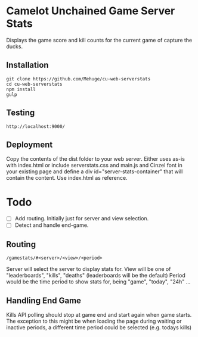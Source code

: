 # Camelot Unchained Game Server Stats

Displays the game score and kill counts for the current game of capture the ducks.

## Installation

    git clone https://github.com/Mehuge/cu-web-serverstats
    cd cu-web-serverstats
    npm install
    gulp
  
## Testing

    http://localhost:9000/
  
## Deployment

Copy the contents of the dist folder to your web server.  Either uses as-is with index.html 
or include serverstats.css and main.js and Cinzel font in your existing page and define a 
div id="server-stats-container" that will contain the content.  Use index.html as reference.

# Todo

- [ ] Add routing.  Initially just for server and view selection.
- [ ] Detect and handle end-game.

## Routing

    /gamestats/#<server>/<view>/<period>

Server will select the server to display stats for.
View will be one of "leaderboards", "kills", "deaths" (leaderboards will be the default)
Period would be the time period to show stats for, being "game", "today", "24h" ...

## Handling End Game

Kills API polling should stop at game end and start again when game starts.  The exception to this might be when loading the page during waiting or inactive periods, a different time period could be selected (e.g. todays kills)
